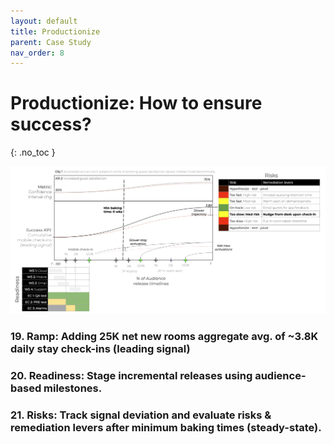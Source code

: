 ```yaml
---
layout: default
title: Productionize
parent: Case Study
nav_order: 8
---
```


# **Productionize:** How to ensure success?
{: .no_toc }

![](/assets/images/productionize.jpg)

### **19. Ramp:** Adding 25K net new rooms aggregate avg. of ~3.8K daily stay check-ins (leading signal)

### **20. Readiness:** Stage incremental releases using audience-based milestones.

### **21. Risks:** Track signal deviation and evaluate risks & remediation levers after minimum baking times (steady-state).
